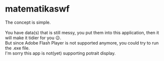 # matematikaswf
The concept is simple.<br/><br/>You have data(s) that is still messy, you put them into this application, then it will make it tidier for you 😉.
<br/>But since Adobe Flash Player is not supported anymore, you could try to run the .exe file.
<br/>I'm sorry this app is not(yet) supporting potrait display.
